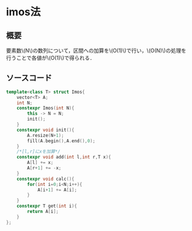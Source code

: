 # imos法
## 概要
要素数\\(N\\)の数列について，区間への加算を\\(O(1)\\)で行い，\\(O(N)\\)の処理を行うことで各値が\\(O(1)\\)で得られる．
## ソースコード
```cpp
template<class T> struct Imos{
    vector<T> A;
    int N;
    constexpr Imos(int N){
        this -> N = N;
        init();
    }
    constexpr void init(){
        A.resize(N+1);
        fill(A.begin(),A.end(),0);
    }
    /*[l,r]にxを加算*/
    constexpr void add(int l,int r,T x){
        A[l] += x;
        A[r+1] += -x;
    }
    constexpr void calc(){
        for(int i=0;i<N;i++){
            A[i+1] += A[i];
        }
    }
    constexpr T get(int i){
        return A[i];
    }
};
```
